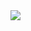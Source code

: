 <html>
<head>
</head>
<body>
<img src="https://www.codewars.com/users/yi-sht/badges/large">
</body

</html>
